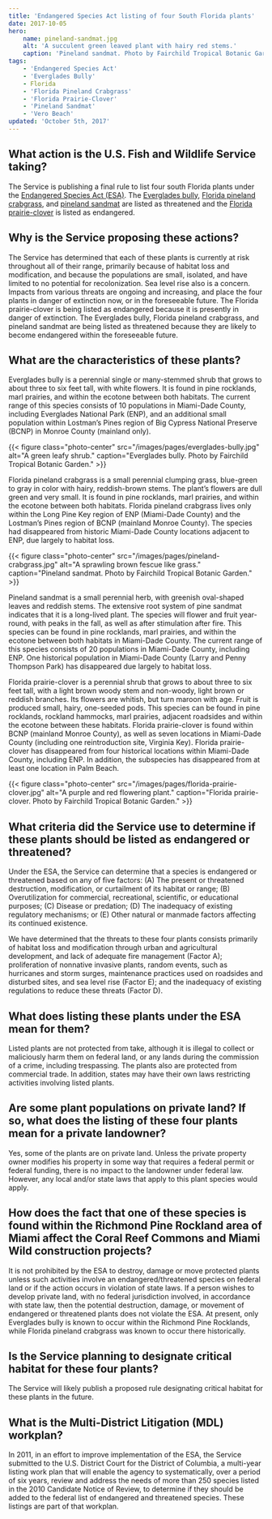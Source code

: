 ```yaml
---
title: 'Endangered Species Act listing of four South Florida plants'
date: 2017-10-05
hero:
    name: pineland-sandmat.jpg
    alt: 'A succulent green leaved plant with hairy red stems.'
    caption: 'Pineland sandmat. Photo by Fairchild Tropical Botanic Garden.'
tags:
    - 'Endangered Species Act'
    - 'Everglades Bully'
    - Florida
    - 'Florida Pineland Crabgrass'
    - 'Florida Prairie-Clover'
    - 'Pineland Sandmat'
    - 'Vero Beach'
updated: 'October 5th, 2017'
---
```


## What action is the U.S. Fish and Wildlife Service taking?

The Service is publishing a final rule to list four south Florida plants under the [Endangered Species Act (ESA)](/endangered-species-act).  The [Everglades bully](https://ecos.fws.gov/ecp0/profile/speciesProfile?spcode=Q3IM), [Florida pineland crabgrass](https://ecos.fws.gov/ecp0/profile/speciesProfile?spcode=Q1VG), and [pineland sandmat](https://ecos.fws.gov/ecp0/profile/speciesProfile?sId=1914) are listed as threatened and the [Florida prairie-clover](https://ecos.fws.gov/ecp0/profile/speciesProfile?spcode=Q3HL) is listed as endangered.

## Why is the Service proposing these actions?

The Service has determined that each of these plants is currently at risk throughout all of their range, primarily because of habitat loss and modification, and because the populations are small, isolated, and have limited to no potential for recolonization.  Sea level rise also is a concern. Impacts from various threats are ongoing and increasing, and place the four plants in danger of extinction now, or in the foreseeable future. The Florida prairie-clover is being listed as endangered because it is presently in danger of extinction.  The Everglades bully, Florida pineland crabgrass, and pineland sandmat are being listed as threatened because they are likely to become endangered within the foreseeable future.

## What are the characteristics of these plants?

Everglades bully is a perennial single or many-stemmed shrub that grows to about three to six feet tall, with white flowers.  It is found in pine rocklands, marl prairies, and within the ecotone between both habitats.  The current range of this species consists of 10 populations in Miami-Dade County, including Everglades National Park (ENP), and an additional small population within Lostman’s Pines region of Big Cypress National Preserve (BCNP) in Monroe County (mainland only).

{{< figure class="photo-center" src="/images/pages/everglades-bully.jpg" alt="A green leafy shrub." caption="Everglades bully. Photo by Fairchild Tropical Botanic Garden." >}}

Florida pineland crabgrass is a small perennial clumping grass, blue-green to gray in color with hairy, reddish-brown stems. The plant’s flowers are dull green and very small.  It is found in pine rocklands, marl prairies, and within the ecotone between both habitats.  Florida pineland crabgrass lives only within the Long Pine Key region of ENP (Miami-Dade County) and the Lostman’s Pines region of BCNP (mainland Monroe County).  The species had disappeared  from historic Miami-Dade County locations adjacent to ENP, due largely to habitat loss.

{{< figure class="photo-center" src="/images/pages/pineland-crabgrass.jpg" alt="A sprawling brown fescue like grass." caption="Pineland sandmat. Photo by Fairchild Tropical Botanic Garden." >}}

Pineland sandmat is a small perennial herb, with greenish oval-shaped leaves and reddish stems. The extensive root system of pine sandmat indicates that it is a long-lived plant.  The species will flower and fruit year-round, with peaks in the fall, as well as after stimulation after fire.  This species can be found in pine rocklands, marl prairies, and within the ecotone between both habitats in Miami-Dade County.  The current range of this species consists of 20 populations in Miami-Dade County, including ENP.  One historical population in Miami-Dade County (Larry and Penny Thompson Park) has disappeared due largely to habitat loss.

Florida prairie-clover is a perennial shrub that grows to about three to six feet tall, with a light brown woody stem and non-woody, light brown or reddish branches.  Its flowers are whitish, but turn maroon with age.  Fruit is produced small, hairy, one-seeded pods.  This species can be found in pine rocklands, rockland hammocks, marl prairies, adjacent roadsides and within the ecotone between these habitats.  Florida prairie-clover is found within BCNP (mainland Monroe County), as well as seven locations in Miami-Dade County (including one reintroduction site, Virginia Key).  Florida prairie-clover has disappeared from four historical locations within Miami-Dade County, including ENP.  In addition, the subspecies has disappeared from at least one location in Palm Beach. 

{{< figure class="photo-center" src="/images/pages/florida-prairie-clover.jpg" alt="A purple and red flowering plant." caption="Florida prairie-clover. Photo by Fairchild Tropical Botanic Garden." >}}

## What criteria did the Service use to determine if these plants should be listed as endangered or threatened?

Under the ESA, the Service can determine that a species is endangered or threatened based on any of five factors:  (A) The present or threatened destruction, modification, or curtailment of its habitat or range; (B) Overutilization for commercial, recreational, scientific, or educational purposes; (C) Disease or predation; (D) The inadequacy of existing regulatory mechanisms; or (E) Other natural or manmade factors affecting its continued existence.

We have determined that the threats to these four plants consists primarily of habitat loss and modification through urban and agricultural development, and lack of adequate fire management (Factor A); proliferation of nonnative invasive plants, random events, such as hurricanes and storm surges, maintenance practices used on roadsides and disturbed sites, and sea level rise (Factor E); and the inadequacy of existing regulations to reduce these threats (Factor D).  

## What does listing these plants under the ESA mean for them?
 
Listed plants are not protected from take, although it is illegal to collect or maliciously harm them on federal land, or any lands during the commission of a crime, including trespassing.  The plants also are protected from commercial trade.  In addition, states may have their own laws restricting activities involving listed plants.  

## Are some plant populations on private land?   If so, what does the listing of these four plants mean for a private landowner?

Yes, some of the plants are on private land.  Unless the private property owner modifies his property in some way that requires a federal permit or federal funding, there is no impact to the landowner under federal law.  However, any local and/or state laws that apply to this plant species would apply.

## How does the fact that one of these species is found within the Richmond Pine Rockland area of Miami affect the Coral Reef Commons and Miami Wild construction projects?

It is not prohibited by the ESA to destroy, damage or move protected plants unless such activities involve an endangered/threatened species on federal land or if the action occurs in violation of state laws.  If a person wishes to develop private land, with no federal jurisdiction involved, in accordance with state law, then the potential destruction, damage, or movement of endangered or threatened plants does not violate the ESA.  At present, only Everglades bully is known to occur within the Richmond Pine Rocklands, while Florida pineland crabgrass was known to occur there historically. 

## Is the Service planning to designate critical habitat for these four plants?

The Service will likely publish a proposed rule designating critical habitat for these plants in the future. 

## What is the Multi-District Litigation (MDL) workplan?

In 2011, in an effort to improve implementation of the ESA, the Service submitted to the U.S. District Court for the District of Columbia, a multi-year listing work plan that will enable the agency to systematically, over a period of six years, review and address the needs of more than 250 species listed in the 2010 Candidate Notice of Review, to determine if they should be added to the federal list of endangered and threatened species.  These listings are part of that workplan.
